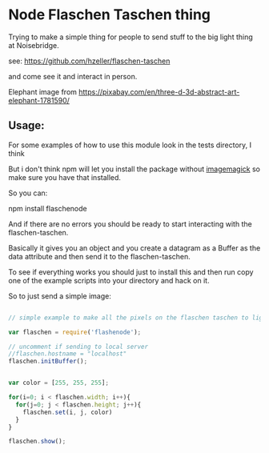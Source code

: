 # Node Flaschen Taschen thing

Trying to make a simple thing for people to send stuff to the big light thing at
Noisebridge.

see: https://github.com/hzeller/flaschen-taschen

and come see it and interact in person.

Elephant image from https://pixabay.com/en/three-d-3d-abstract-art-elephant-1781590/

## Usage:

For some examples of how to use this module look in the tests directory, I think

But i don't think npm will let you install the package without [imagemagick](https://www.imagemagick.org/script/index.php) so
make sure you have that installed.

So you can:

  npm install flaschenode

And if there are no errors you should be ready to start interacting with the
flaschen-taschen.

Basically it gives you an object and you create a datagram as a Buffer as the
data attribute and then send it to the flaschen-taschen.

To see if everything works you should just to install this and then run
copy one of the example scripts into your directory and hack on it.

So to just send a simple image:

```javascript

// simple example to make all the pixels on the flaschen taschen to light up white (some might not have all rg and b working tho)

var flaschen = require('flashenode');

// uncomment if sending to local server
//flaschen.hostname = "localhost"
flaschen.initBuffer();


var color = [255, 255, 255];

for(i=0; i < flaschen.width; i++){
  for(j=0; j < flaschen.height; j++){
    flaschen.set(i, j, color)
  }
}

flaschen.show();


```
